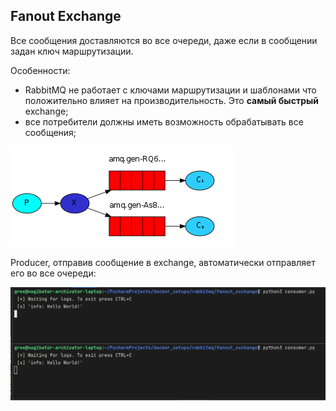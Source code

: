 ## Fanout Exchange

Все сообщения доставляются во все очереди, даже если в сообщении задан ключ маршрутизации.

Особенности:

- RabbitMQ не работает с ключами маршрутизации и шаблонами что положительно влияет на производительность. Это **самый
  быстрый** exchange;
- все потребители должны иметь возможность обрабатывать все сообщения;

![img.png](img.png)

Producer, отправив сообщение в exchange, автоматически отправляет его во все очереди:

![img_1.png](img_1.png)
